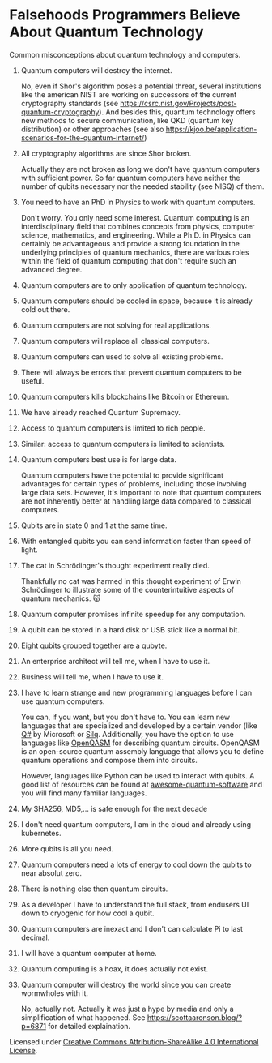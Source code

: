 # Falsehoods Programmers Believe About Quantum Technology

Common misconceptions about quantum technology and computers.

1. Quantum computers will destroy the internet.

   No, even if Shor's algorithm poses a potential threat, several institutions like the
   american NIST are working on successors of the current cryptography standards (see 
   https://csrc.nist.gov/Projects/post-quantum-cryptography). And besides this, quantum 
   technology offers new methods to secure communication, like QKD (quantum key distribution)
   or other approaches (see also https://kjoo.be/application-scenarios-for-the-quantum-internet/)
   
2. All cryptography algorithms are since Shor broken.

   Actually they are not broken as long we don't have quantum computers with sufficient
   power. So far quantum computers have neither the number of qubits necessary nor the needed
   stability (see NISQ) of them. 
   
3. You need to have an PhD in Physics to work with quantum computers.

   Don't worry. You only need some interest. Quantum computing is an interdisciplinary
   field that combines concepts from physics, computer science, mathematics, and engineering. While
   a Ph.D. in Physics can certainly be advantageous and provide a strong foundation in the underlying
   principles of quantum mechanics, there are various roles within the field of quantum
   computing that don't require such an advanced degree.
   
5. Quantum computers are to only application of quantum technology.
6. Quantum computers should be cooled in space, because it is already cold out there.
7. Quantum computers are not solving for real applications.
8. Quantum computers will replace all classical computers.
9. Quantum computers can used to solve all existing problems.
10. There will always be errors that prevent quantum computers to be useful.
11. Quantum computers kills blockchains like Bitcoin or Ethereum.
12. We have already reached Quantum Supremacy.
13. Access to quantum computers is limited to rich people.

14. Similar: access to quantum computers is limited to scientists.

15. Quantum computers best use is for large data.

    Quantum computers have the potential to provide significant advantages for certain
    types of problems, including those involving large data sets. However, it's important
    to note that quantum computers are not inherently better at handling large
    data compared to classical computers.

17. Qubits are in state 0 and 1 at the same time.

18. With entangled qubits you can send information faster than speed of light.

19. The cat in Schrödinger's thought experiment really died.

    Thankfully no cat was harmed in this thought experiment of Erwin Schrödinger to
    illustrate some of the counterintuitive aspects of quantum mechanics. 😽

21. Quantum computer promises infinite speedup for any computation.
22. A qubit can be stored in a hard disk or USB stick like a normal bit.
23. Eight qubits grouped together are a qubyte. 
24. An enterprise architect will tell me, when I have to use it. 
25. Business will tell me, when I have to use it.

26. I have to learn strange and new programming languages before I can use quantum computers.

    You can, if you want, but you don't have to. You can learn new languages that are specialized
    and developed by a certain vendor (like [Q#](https://azure.microsoft.com/en-us/resources/development-kit/quantum-computing/) by Microsoft or
    [Silq](https://silq.ethz.ch/). Additionally, you have the option to use languages like [OpenQASM](https://github.com/openqasm/)
    for describing quantum circuits. OpenQASM is an open-source quantum assembly language that allows you to define quantum
    operations and compose them into circuits.

    However, languages like Python can be used to interact with qubits. A good list of resources can be
    found at [awesome-quantum-software](https://github.com/qosf/awesome-quantum-software) and you will find
    many familiar languages.

28. My SHA256, MD5,... is safe enough for the next decade 

    
29. I don't need quantum computers, I am in the cloud and already using kubernetes.
30. More qubits is all you need. 
31. Quantum computers need a lots of energy to cool down the qubits to near absolut zero.
32. There is nothing else then quantum circuits.
33. As a developer I have to understand the full stack, from endusers UI down to cryogenic for how cool a qubit.
34. Quantum computers are inexact and I don't can calculate Pi to last decimal.
35. I will have a quantum computer at home.
36. Quantum computing is a hoax, it does actually not exist. 
37. Quantum computer will destroy the world since you can create wormwholes with it.

    No, actually not. Actually it was just a hype by media and only a simplification of what happened. See 
    https://scottaaronson.blog/?p=6871 for detailed explaination.

Licensed under [Creative Commons Attribution-ShareAlike 4.0 International License](http://creativecommons.org/licenses/by-sa/4.0/).

